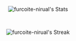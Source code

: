 <div id="header" align="center">
  
![furcoite-nirual's Stats](https://github-readme-stats.vercel.app/api?username=furcoite-nirual&theme=tokyonight&show_icons=true&hide_border=true&count_private=true)

<br>

![furcoite-nirual's Streak](https://github-readme-streak-stats.herokuapp.com/?user=furcoite-nirual&theme=tokyonight&hide_border=true)

<br>

</div>
